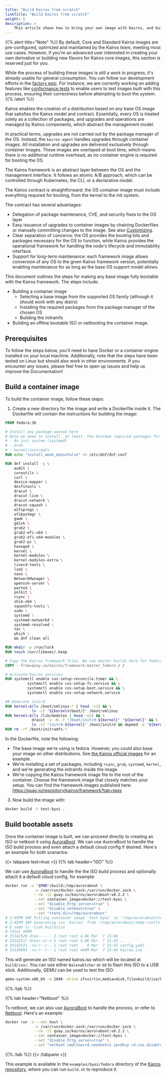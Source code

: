 ```yaml
---
title: "Build Kairos from scratch"
linkTitle: "Build Kairos from scratch"
weight: 5
description: >
    This article shows how to bring your own image with Kairos, and build a Kairos derivative from scratch using base container images from popular distributions such as Ubuntu, Fedora, openSUSE, etc.
---
```


{{% alert title="Note" %}}
By default, Core and Standard Kairos images are pre-configured, optimized and maintained by the Kairos team, meeting most use cases. However, if you're an advanced user interested in creating your own derivative or building new flavors for Kairos core images, this section is reserved just for you.

While the process of building these images is still a work in progress, it's already usable for general consumption. You can follow our development efforts in the [factory epic](https://github.com/kairos-io/kairos/issues/116). For instance, we are currently working on adding features like [conformance tests](https://github.com/kairos-io/kairos/issues/958) to enable users to test images built with this process, ensuring their correctness before attempting to boot the system.
{{% /alert %}}

Kairos enables the creation of a distribution based on any base OS image that satisfies the Kairos model and contract. Essentially, every OS is treated solely as a collection of packages, and upgrades and operations are managed by Kairos components, which abstract the management model.

In practical terms, upgrades are not carried out by the package manager of the OS. Instead, the `kairos-agent` handles upgrades through container images. All installation and upgrades are delivered exclusively through container images. These images are overlayed at boot time, which means there is no additional runtime overhead, as no container engine is required for booting the OS.

The Kairos framework is an abstract layer between the OS and the management interface. It follows an atomic A/B approach, which can be controlled through Kubernetes, the CLI, or a declarative model.

The Kairos contract is straightforward: the OS container image must include everything required for booting, from the kernel to the init system.

The contract has several advantages:

- Delegation of package maintenance, CVE, and security fixes to the OS layer
- Easy issuance of upgrades to container images by chaining Dockerfiles or manually committing changes to the image. See also [Customizing](/docs/advanced/customizing).
- Clear separation of concerns: the OS provides the booting bits and packages necessary for the OS to function, while Kairos provides the operational framework for handling the node's lifecycle and immutability interface.
- Support for long-term maintenance: each framework image allows conversion of any OS to the given Kairos framework version, potentially enabling maintenance for as long as the base OS support model allows.

This document outlines the steps for making any base image fully bootable with the Kairos framework. The steps include:

- Building a container image
  - Selecting a base image from the supported OS family (although it should work with any distro)
  - Installing the required packages from the package manager of the chosen OS
  - Building the initramfs
- Building an offline bootable ISO or netbooting the container image.

## Prerequisites

To follow the steps below, you'll need to have Docker or a container engine installed on your local machine. Additionally, note that the steps have been tested on Linux but should also work in other environments. If you encounter any issues, please feel free to open up issues and help us improve the Documentation!

## Build a container image

To build the container image, follow these steps:

1. Create a new directory for the image and write a Dockerfile inside it. The Dockerfile will contain the instructions for building the image:

```Dockerfile
FROM fedora:36

# Install any package wanted here
# Note we need to install _at least_ the minimum required packages for Kairos to work:
# - An init system (systemd)
# - Grub
# - kernel/initramfs 
RUN echo "install_weak_deps=False" >> /etc/dnf/dnf.conf

RUN dnf install -y \
    audit \
    coreutils \
    curl \
    device-mapper \
    dosfstools \
    dracut \
    dracut-live \
    dracut-network \
    dracut-squash \
    e2fsprogs \
    efibootmgr \
    gawk \
    gdisk \
    grub2 \
    grub2-efi-x64 \
    grub2-efi-x64-modules \
    grub2-pc \
    haveged \
    kernel \
    kernel-modules \
    kernel-modules-extra \
    livecd-tools \
    lvm2 \
    nano \
    NetworkManager \
    openssh-server \
    parted \
    polkit \
    rsync \
    shim-x64 \
    squashfs-tools \ 
    sudo \
    systemd \
    systemd-networkd \
    systemd-resolved \
    tar \
    which \
    && dnf clean all

RUN mkdir -p /run/lock
RUN touch /usr/libexec/.keep

# Copy the Kairos framework files. We use master builds here for fedora. See https://quay.io/repository/kairos/framework?tab=tags for a list
COPY --from=quay.io/kairos/framework:master_fedora / /

# Activate Kairos services
RUN systemctl enable cos-setup-reconcile.timer && \
          systemctl enable cos-setup-fs.service && \
          systemctl enable cos-setup-boot.service && \
          systemctl enable cos-setup-network.service

## Generate initrd
RUN kernel=$(ls /boot/vmlinuz-* | head -n1) && \
            ln -sf "${kernel#/boot/}" /boot/vmlinuz
RUN kernel=$(ls /lib/modules | head -n1) && \
            dracut -v -N -f "/boot/initrd-${kernel}" "${kernel}" && \
            ln -sf "initrd-${kernel}" /boot/initrd && depmod -a "${kernel}"
RUN rm -rf /boot/initramfs-*
```

In the Dockerfile, note the following:

- The base image we're using is fedora. However, you could also base your image on other distributions. See [the Kairos official images](https://github.com/kairos-io/kairos/tree/master/images) for an example.
- We're installing a set of packages, including `rsync`, `grub`, `systemd`, `kernel`, and we're generating the initramfs inside the image.
- We're copying the Kairos framework image file to the root of the container. Choose the framework image that closely matches your setup. You can find the framework images published here: https://quay.io/repository/kairos/framework?tab=tags

3. Now build the image with:

```bash
docker build -t test-byoi .
```

## Build bootable assets

Once the container image is built, we can proceed directly to creating an ISO or netboot it using [AuroraBoot](/docs/reference/auroraboot). We can use AuroraBoot to handle the ISO build process and even attach a default cloud config if desired. Here's an example for both scenarios:

{{< tabpane text=true  >}}
{{% tab header="ISO" %}}

We can use [AuroraBoot](/docs/reference/auroraboot) to handle the the ISO build process and optionally attach it a default cloud config, for example:

```bash
docker run -v "$PWD"/build:/tmp/auroraboot \
             -v /var/run/docker.sock:/var/run/docker.sock \
             --rm -ti quay.io/kairos/auroraboot:v0.2.2 \
             --set container_image=docker://test-byoi \
             --set "disable_http_server=true" \
             --set "disable_netboot=true" \
             --set "state_dir=/tmp/auroraboot"
# 2:45PM INF Pulling container image 'test-byoi' to '/tmp/auroraboot/temp-rootfs' (local: true)
# 2:45PM INF Generating iso 'kairos' from '/tmp/auroraboot/temp-rootfs' to '/tmp/auroraboot/iso'
# $ sudo ls -liah build/iso 
# total 449M
# 35142520 drwx------ 2 root root 4.0K Mar  7 15:46 .
# 35142517 drwxr-xr-x 5 root root 4.0K Mar  7 15:42 ..
# 35142521 -rw-r--r-- 1 root root    0 Mar  7 15:45 config.yaml
# 35138094 -rw-r--r-- 1 root root 449M Mar  7 15:46 kairos.iso
```

This will generate an ISO named kairos.iso which will be located at `build/iso/`. You can use either `BalenaEtcher` or `dd` to flash this ISO to a USB stick. Additionally, QEMU can be used to test the ISO:

```bash
qemu-system-x86_64 -m 2048 -drive if=virtio,media=disk,file=build/iso/kairos.iso
```

{{% /tab %}}

{{% tab header="Netboot" %}}

To netboot, we can also use [AuroraBoot](/docs/reference/auroraboot) to handle the process, or refer to [Netboot](/docs/installation/netboot). Here's an example:

```bash
docker run -v --net host \
             -v /var/run/docker.sock:/var/run/docker.sock \
             --rm -ti quay.io/kairos/auroraboot:v0.2.2 \
             --set container_image=docker://test-byoi \
             --set "disable_http_server=true" \
             --set "netboot.cmdline=rd.neednet=1 ip=dhcp rd.cos.disable netboot nodepair.enable console=tty0 selinux=0"
```

{{% /tab %}}
{{< /tabpane >}}

This example is available in the `examples/byoi/fedora` directory of the [Kairos repository](https://github.com/kairos-io/kairos/tree/master/examples/byoi/fedora), where you can run `build.sh` to reproduce it.